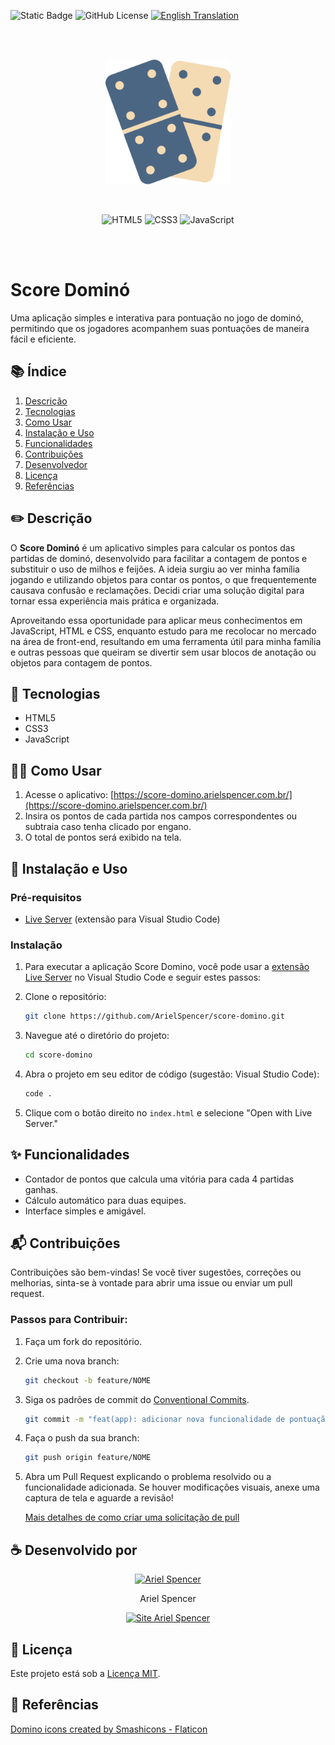 ![Static Badge](https://img.shields.io/badge/Ariel%20Spencer-Score%20Domino-%239377be) ![GitHub License](https://img.shields.io/github/license/arielspencer/score-domino) [![English Translation](https://img.shields.io/badge/Translate%20To-🇺🇸%20English-%23f5bb55)](README.md)

<br/><br/>
<p align="center">
    <img src="./assets/score-domino-logo.png" width="200px">
</p>
<br/>
<p align="center">
    <img alt="HTML5" src="https://img.shields.io/badge/HTML5-%23d94e44?style=for-the-badge&logo=HTML5&logoColor=%23FFFFFF">
    <img alt="CSS3" src="https://img.shields.io/badge/CSS3-%231572B6?style=for-the-badge&logo=CSS3&logoColor=%23FFFFFF">
    <img alt="JavaScript" src="https://img.shields.io/badge/JavaScript-%23f7df1e?style=for-the-badge&logo=javascript&logoColor=%23000000">
</p>
<br/><br/>

# Score Dominó

Uma aplicação simples e interativa para pontuação no jogo de dominó, permitindo que os jogadores acompanhem suas pontuações de maneira fácil e eficiente.

## 📚 Índice

1. [Descrição](#✏️-descrição)
2. [Tecnologias](#👾-tecnologias)
3. [Como Usar](#🧑‍💻-como-usar)
4. [Instalação e Uso](#🤖-instalação-e-uso)
5. [Funcionalidades](#✨-funcionalidades)
6. [Contribuições](#📬-contribuições)
7. [Desenvolvedor](#☕️-desenvolvido-por)
8. [Licença](#📝-licença)
8. [Referências](#💛-referências)

## ✏️ Descrição

O **Score Dominó** é um aplicativo simples para calcular os pontos das partidas de dominó, desenvolvido para facilitar a contagem de pontos e substituir o uso de milhos e feijões. A ideia surgiu ao ver minha família jogando e utilizando objetos para contar os pontos, o que frequentemente causava confusão e reclamações. Decidi criar uma solução digital para tornar essa experiência mais prática e organizada.

Aproveitando essa oportunidade para aplicar meus conhecimentos em JavaScript, HTML e CSS, enquanto estudo para me recolocar no mercado na área de front-end, resultando em uma ferramenta útil para minha família e outras pessoas que queiram se divertir sem usar blocos de anotação ou objetos para contagem de pontos.

## 👾 Tecnologias

- HTML5
- CSS3
- JavaScript

## 🧑‍💻 Como Usar

1. Acesse o aplicativo: [https://score-domino.arielspencer.com.br/](https://score-domino.arielspencer.com.br/)
2. Insira os pontos de cada partida nos campos correspondentes ou subtraia caso tenha clicado por engano.
3. O total de pontos será exibido na tela.

## 🤖 Instalação e Uso

### Pré-requisitos

- [Live Server](https://marketplace.visualstudio.com/items?itemName=ritwickdey.LiveServer) (extensão para Visual Studio Code)

### Instalação

1. Para executar a aplicação Score Domino, você pode usar a [extensão Live Server](https://marketplace.visualstudio.com/items?itemName=ritwickdey.LiveServer) no Visual Studio Code e seguir estes passos:

2. Clone o repositório:

    ```bash
    git clone https://github.com/ArielSpencer/score-domino.git
    ```
3.	Navegue até o diretório do projeto:
    ```bash
    cd score-domino
    ```
4.	Abra o projeto em seu editor de código (sugestão: Visual Studio Code):
    ```bash
    code .
    ```
5. Clique com o botão direito no `index.html` e selecione "Open with Live Server."

## ✨ Funcionalidades

- Contador de pontos que calcula uma vitória para cada 4 partidas ganhas.
- Cálculo automático para duas equipes.
- Interface simples e amigável.

## 📬 Contribuições

Contribuições são bem-vindas! Se você tiver sugestões, correções ou melhorias, sinta-se à vontade para abrir uma issue ou enviar um pull request.

### Passos para Contribuir:

1. Faça um fork do repositório.

2. Crie uma nova branch:

    ```bash
    git checkout -b feature/NOME
    ```

3.	Siga os padrões de commit do [Conventional Commits](https://www.conventionalcommits.org/en/v1.0.0/).

    ```bash
    git commit -m "feat(app): adicionar nova funcionalidade de pontuação"
    ```

4. Faça o push da sua branch:

    ```bash
    git push origin feature/NOME
    ```

5. Abra um Pull Request explicando o problema resolvido ou a funcionalidade adicionada. Se houver modificações visuais, anexe uma captura de tela e aguarde a revisão!

    [Mais detalhes de como criar uma solicitação de pull](https://docs.github.com/pt/pull-requests/collaborating-with-pull-requests/proposing-changes-to-your-work-with-pull-requests/creating-a-pull-request)

## ☕️ Desenvolvido por

<div align="center">
    <div style="display: inline-block; margin: 0 30px;">
        <a href="https://github.com/ArielSpencer">
            <img src="https://github.com/ArielSpencer.png" alt="Ariel Spencer" width="130px">
        </a>
        <p>Ariel Spencer</p>
        <a href="https://arielspencer.com.br">
            <img alt="Site Ariel Spencer" src="https://img.shields.io/badge/arielspencer.com.br-%239377be">
        </a>
    </div>
</div>

## 📝 Licença

Este projeto está sob a [Licença MIT](https://opensource.org/licenses/MIT).

## 💛 Referências

<a href="https://www.flaticon.com/free-icons/domino" title="domino icons">Domino icons created by Smashicons - Flaticon</a>
